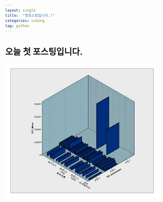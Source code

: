 ```yaml
---
layout: single
title:  "첫포스팅입니다.!"
categories: coding
tag: python
---
```


# 오늘 첫 포스팅입니다.
![4](https://github.com/jinseongmensch/jinseongmensch.github.io/blob/master/_posts/_images/2023-07-19-first/c67d14fad7f96ccefd12538376725d175b224687.jpg?raw=true)
